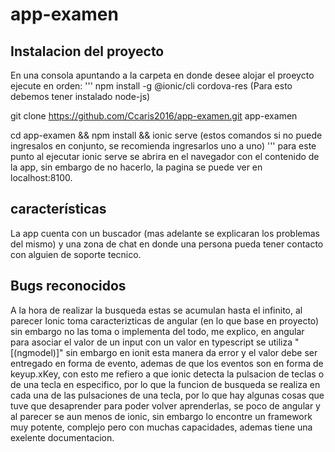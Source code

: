 # app-examen

## Instalacion del proyecto 

En una consola apuntando a la carpeta en donde desee alojar el proeycto ejecute en orden:
'''
npm install -g @ionic/cli cordova-res (Para esto debemos tener instalado node-js)

git clone https://github.com/Ccaris2016/app-examen.git app-examen

cd app-examen && npm install && ionic serve (estos comandos si no puede ingresalos en conjunto, se recomienda ingresarlos uno a uno)
'''
para este punto al ejecutar ionic serve se abrira en el navegador con el contenido de la app, sin embargo de no hacerlo, la pagina se puede ver en localhost:8100.

## características

La app cuenta con un buscador (mas adelante se explicaran los problemas del mismo) y una zona de chat en donde una persona pueda tener contacto con alguien de soporte tecnico.

## Bugs reconocidos

A la hora de realizar la busqueda estas se acumulan hasta el infinito, al parecer Ionic toma caracterizticas de angular (en lo que base en proyecto) sin embargo no las toma o implementa del todo, me explico, en angular para asociar el valor de un input con un valor en typescript se utiliza "[(ngmodel)]" sin embargo en ionit esta manera da error y el valor debe ser entregado en forma de evento, ademas de que los eventos son en forma de keyup.xKey, con esto me refiero a que ionic detecta la pulsacion de teclas o de una tecla en especifico, por lo que la funcion de busqueda se realiza en cada una de las pulsaciones de una tecla, por lo que hay algunas cosas que tuve que desaprender para poder volver aprenderlas, se poco de angular y al parecer se aun menos de ionic, sin embargo lo encontre un framework muy potente, complejo pero con muchas capacidades, ademas tiene una exelente documentacion.

